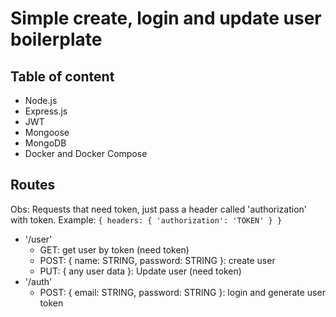 # Simple create, login and update user boilerplate

## Table of content

- Node.js
- Express.js
- JWT
- Mongoose
- MongoDB
- Docker and Docker Compose

## Routes
Obs: Requests that need token, just pass a header called 'authorization' with token. 
Example: `{ headers: { 'authorization': 'TOKEN' } } `

- '/user'
  - GET: get user by token (need token)
  - POST: { name: STRING, password: STRING }: create user
  - PUT: { any user data }: Update user (need token)
- '/auth'
  - POST: { email: STRING, password: STRING }: login and generate user token
